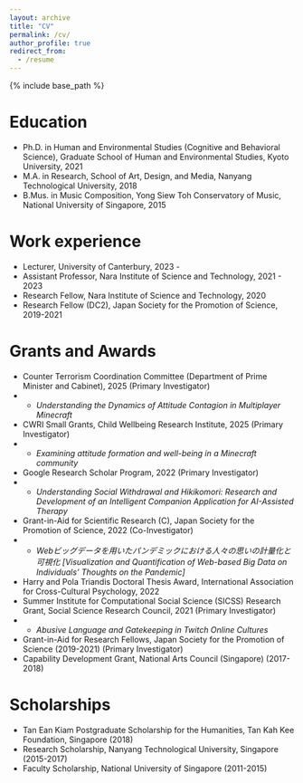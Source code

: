 ```yaml
---
layout: archive
title: "CV"
permalink: /cv/
author_profile: true
redirect_from:
  - /resume
---
```


{% include base_path %}

Education
======
* Ph.D. in Human and Environmental Studies (Cognitive and Behavioral Science), Graduate School of Human and Environmental Studies, Kyoto University, 2021 
* M.A. in Research, School of Art, Design, and Media, Nanyang Technological University, 2018
* B.Mus. in Music Composition, Yong Siew Toh Conservatory of Music, National University of Singapore, 2015


Work experience
======
* Lecturer, University of Canterbury, 2023 - 
* Assistant Professor, Nara Institute of Science and Technology, 2021 - 2023
* Research Fellow, Nara Institute of Science and Technology, 2020
* Research Fellow (DC2), Japan Society for the Promotion of Science, 2019-2021
  
  
Grants and Awards
======
* Counter Terrorism Coordination Committee (Department of Prime Minister and Cabinet), 2025 (Primary Investigator)
* * *Understanding the Dynamics of Attitude Contagion in Multiplayer Minecraft*
* CWRI Small Grants, Child Wellbeing Research Institute, 2025 (Primary Investigator)
* * *Examining attitude formation and well-being in a Minecraft community*
* Google Research Scholar Program, 2022 (Primary Investigator)
* * *Understanding Social Withdrawal and Hikikomori: Research and Development of an Intelligent Companion Application for AI-Assisted Therapy*
* Grant-in-Aid for Scientific Research (C), Japan Society for the Promotion of Science, 2022 (Co-Investigator)
* * *Webビッグデータを用いたパンデミックにおける人々の思いの計量化と可視化 \[Visualization and Quantification of Web-based Big Data on Individuals’ Thoughts on the Pandemic]*
* Harry and Pola Triandis Doctoral Thesis Award, International Association for Cross-Cultural Psychology, 2022
* Summer Institute for Computational Social Science (SICSS) Research Grant, Social Science Research Council, 2021 (Primary Investigator)
* * *Abusive Language and Gatekeeping in Twitch Online Cultures*
* Grant-in-Aid for Research Fellows, Japan Society for the Promotion of Science (2019-2021) (Primary Investigator)
* Capability Development Grant, National Arts Council (Singapore) (2017-2018)


Scholarships
======
* Tan Ean Kiam Postgraduate Scholarship for the Humanities, Tan Kah Kee Foundation, Singapore (2018)
* Research Scholarship, Nanyang Technological University, Singapore (2015-2017)
* Faculty Scholarship, National University of Singapore (2011-2015)
  

